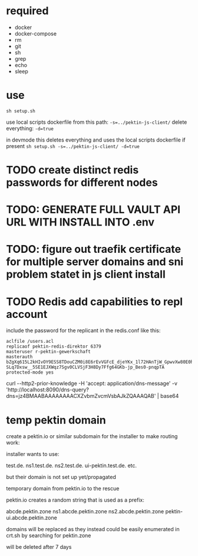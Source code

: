 # required

-   docker
-   docker-compose
-   rm
-   git
-   sh
-   grep
-   echo
-   sleep

# use

`sh setup.sh`

use local scripts dockerfile from this path: `-s=../pektin-js-client/`
delete everything: `-d=true`

in devmode this deletes everything and uses the local scripts dockerfile if present
`sh setup.sh -s=../pektin-js-client/ -d=true`

# TODO create distinct redis passwords for different nodes

# TODO: GENERATE FULL VAULT API URL WITH INSTALL INTO .env

# TODO: figure out traefik certificate for multiple server domains and sni problem statet in js client install

# TODO Redis add capabilities to repl account

include the password for the replicant in the redis.conf like this:

```
aclfile /users.acl
replicaof pektin-redis-direktor 6379
masteruser r-pektin-gewerkschaft
masterauth bZgXq615L2kHIvOY9ESS8TDouCZM0i8E6rEvVGFcE_djeYKx_1l72HAnTjW_GpwvXw80E0hnM-SLq7Dxsw__5SE1EJXWqz7Sgv0CLVSjF3H8Dy7Ffg64GKb-jp_Bes0-pnqpTA
protected-mode yes
```

curl --http2-prior-knowledge -H 'accept: application/dns-message' -v 'http://localhost:8090/dns-query?dns=jz4BMAABAAAAAAAACXZvbmZvcmVsbAJkZQAAAQAB' | base64

# temp pektin domain

create a pektin.io or similar subdomain for the installer to make routing work:

installer wants to use:

test.de.
ns1.test.de.
ns2.test.de.
ui-pektin.test.de.
etc.

but their domain is not set up yet/propagated

temporary domain from pektin.io to the rescue

pektin.io creates a random string that is used as a prefix:

abcde.pektin.zone
ns1.abcde.pektin.zone
ns2.abcde.pektin.zone
pektin-ui.abcde.pektin.zone

domains will be replaced as they instead could be easily enumerated in crt.sh by searching for pektin.zone

will be deleted after 7 days

